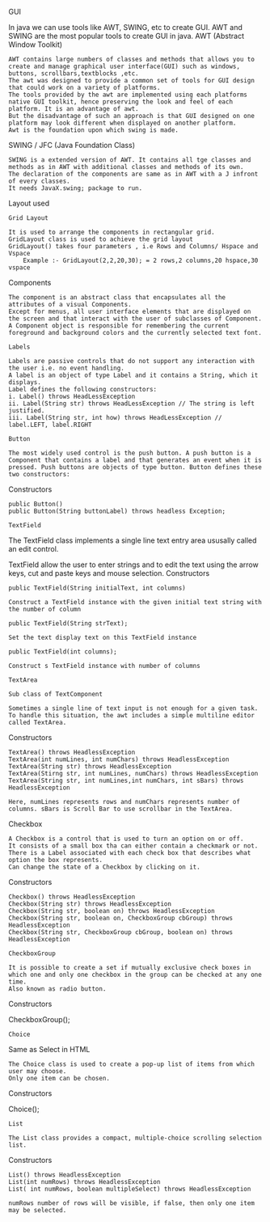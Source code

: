 GUI

In java we can use tools like AWT, SWING, etc to create GUI. AWT and SWING are the most popular tools to create GUI in java.
AWT (Abstract Window Toolkit)

    AWT contains large numbers of classes and methods that allows you to create and manage graphical user interface(GUI) such as windows, buttons, scrollbars,textblocks ,etc.
    The awt was designed to provide a common set of tools for GUI design that could work on a variety of platforms.
    The tools provided by the awt are implemented using each platforms native GUI toolkit, hence preserving the look and feel of each platform. It is an advantage of awt.
    But the disadvantage of such an approach is that GUI designed on one platform may look different when displayed on another platform.
    Awt is the foundation upon which swing is made.

SWING / JFC (Java Foundation Class)

    SWING is a extended version of AWT. It contains all tge classes and methods as in AWT with additional classes and methods of its own.
    The declaration of the components are same as in AWT with a J infront of every classes.
    It needs JavaX.swing; package to run.

Layout used

    Grid Layout

    It is used to arrange the components in rectangular grid.
    GridLayout class is used to achieve the grid layout
    GridLayout() takes four parameters , i.e Rows and Columns/ Hspace and Vspace
        Example :- GridLayout(2,2,20,30); = 2 rows,2 columns,20 hspace,30 vspace

Components

    The component is an abstract class that encapsulates all the attributes of a visual Components.
    Except for menus, all user interface elements that are displayed on the screen and that interact with the user of subclasses of Component.
    A Component object is responsible for remembering the current foreground and background colors and the currently selected text font.

    Labels

    Labels are passive controls that do not support any interaction with the user i.e. no event handling.
    A label is an object of type Label and it contains a String, which it displays.
    Label defines the following constructors:
    i. Label() throws HeadLessException
    ii. Label(String str) throws HeadLessException // The string is left justified.
    iii. Label(String str, int how) throws HeadLessException // label.LEFT, label.RIGHT

    Button

    The most widely used control is the push button. A push button is a Component that contains a label and that generates an event when it is pressed. Push buttons are objects of type button. Button defines these two constructors:

Constructors

    public Button()
    public Button(String buttonLabel) throws headless Exception;

    TextField

The TextField class implements a single line text entry area ususally called an edit control.

TextField allow the user to enter strings and to edit the text using the arrow keys, cut and paste keys and mouse selection.
Constructors

    public TextField(String initialText, int columns)

    Construct a TextField instance with the given initial text string with the number of column

    public TextField(String strText);

    Set the text display text on this TextField instance

    public TextField(int columns);

    Construct s TextField instance with number of columns

    TextArea

    Sub class of TextComponent

    Sometimes a single line of text input is not enough for a given task. To handle this situation, the awt includes a simple multiline editor called TextArea.

Constructors

    TextArea() throws HeadlessException
    TextArea(int numLines, int numChars) throws HeadlessException
    TextArea(String str) throws HeadlessException
    TextArea(Stirng str, int numLines, numChars) throws HeadlessException
    TextArea(String str, int numLines,int numChars, int sBars) throws HeadlessException

    Here, numLines represents rows and numChars represents number of columns. sBars is Scroll Bar to use scrollbar in the TextArea.

Checkbox

    A Checkbox is a control that is used to turn an option on or off.
    It consists of a small box tha can either contain a checkmark or not.
    There is a Label associated with each check box that describes what option the box represents.
    Can change the state of a Checkbox by clicking on it.

Constructors

    Checkbox() throws HeadlessException
    Checkbox(String str) throws HeadlessException
    Checkbox(String str, boolean on) throws HeadlessException
    Checkbox(String str, boolean on, CheckboxGroup cbGroup) throws HeadlessException
    Checkbox(String str, CheckboxGroup cbGroup, boolean on) throws HeadlessException

    CheckboxGroup

    It is possible to create a set if mutually exclusive check boxes in which one and only one checkbox in the group can be checked at any one time.
    Also known as radio button.

Constructors

CheckboxGroup();

    Choice

Same as Select in HTML

    The Choice class is used to create a pop-up list of items from which user may choose.
    Only one item can be chosen.

Constructors

Choice();

    List

    The List class provides a compact, multiple-choice scrolling selection list.

Constructors

    List() throws HeadlessException
    List(int numRows) throws HeadlessException
    List( int numRows, boolean multipleSelect) throws HeadlessException

    numRows number of rows will be visible, if false, then only one item may be selected.
